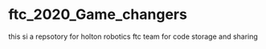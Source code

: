 # ftc_2020_Game_changers

this si a repsotory for holton robotics ftc team for code storage and sharing
